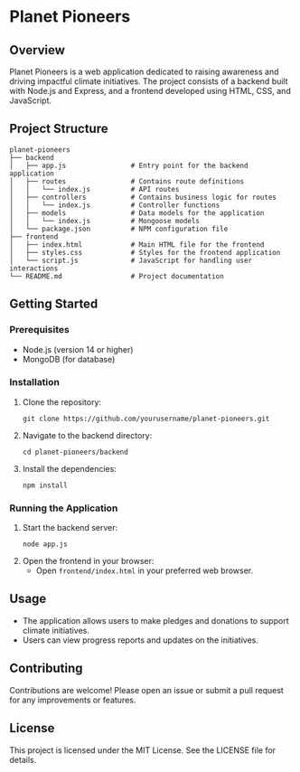 # Planet Pioneers

## Overview
Planet Pioneers is a web application dedicated to raising awareness and driving impactful climate initiatives. The project consists of a backend built with Node.js and Express, and a frontend developed using HTML, CSS, and JavaScript.

## Project Structure
```
planet-pioneers
├── backend
│   ├── app.js                # Entry point for the backend application
│   ├── routes                # Contains route definitions
│   │   └── index.js          # API routes
│   ├── controllers           # Contains business logic for routes
│   │   └── index.js          # Controller functions
│   ├── models                # Data models for the application
│   │   └── index.js          # Mongoose models
│   └── package.json          # NPM configuration file
├── frontend
│   ├── index.html            # Main HTML file for the frontend
│   ├── styles.css            # Styles for the frontend application
│   └── script.js             # JavaScript for handling user interactions
└── README.md                 # Project documentation
```

## Getting Started

### Prerequisites
- Node.js (version 14 or higher)
- MongoDB (for database)

### Installation
1. Clone the repository:
   ```
   git clone https://github.com/yourusername/planet-pioneers.git
   ```
2. Navigate to the backend directory:
   ```
   cd planet-pioneers/backend
   ```
3. Install the dependencies:
   ```
   npm install
   ```

### Running the Application
1. Start the backend server:
   ```
   node app.js
   ```
2. Open the frontend in your browser:
   - Open `frontend/index.html` in your preferred web browser.

## Usage
- The application allows users to make pledges and donations to support climate initiatives.
- Users can view progress reports and updates on the initiatives.

## Contributing
Contributions are welcome! Please open an issue or submit a pull request for any improvements or features.

## License
This project is licensed under the MIT License. See the LICENSE file for details.
